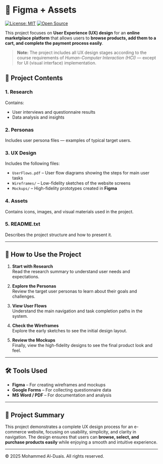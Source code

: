 # 🎨 Figma + Assets
[![License: MIT](https://img.shields.io/badge/License-MIT-green.svg)](LICENSE)
[![Open Source](https://badgen.net/badge/open/source/blue)](https://github.com/)

This project focuses on **User Experience (UX) design** for an **online marketplace platform** that allows users to **browse products, add them to a cart, and complete the payment process easily**.

> **Note:** The project includes all UX design stages according to the course requirements of *Human-Computer Interaction (HCI)* — except for UI (visual interface) implementation.

## 📂 Project Contents

### 1. Research  
Contains:
- User interviews and questionnaire results  
- Data analysis and insights  

### 2. Personas  
Includes user persona files — examples of typical target users.

### 3. UX Design  
Includes the following files:
- `UserFlows.pdf` – User flow diagrams showing the steps for main user tasks  
- `Wireframes/` – Low-fidelity sketches of the website screens  
- `Mockups/` – High-fidelity prototypes created in **Figma**

### 4. Assets  
Contains icons, images, and visual materials used in the project.

### 5. README.txt  
Describes the project structure and how to present it.

---

## 🧭 How to Use the Project

1. **Start with Research**  
   Read the research summary to understand user needs and expectations.

2. **Explore the Personas**  
   Review the target user personas to learn about their goals and challenges.

3. **View User Flows**  
   Understand the main navigation and task completion paths in the system.

4. **Check the Wireframes**  
   Explore the early sketches to see the initial design layout.

5. **Review the Mockups**  
   Finally, view the high-fidelity designs to see the final product look and feel.

---

## 🛠️ Tools Used

- **Figma** – For creating wireframes and mockups  
- **Google Forms** – For collecting questionnaire data  
- **MS Word / PDF** – For documentation and analysis

---

## 📘 Project Summary
This project demonstrates a complete UX design process for an e-commerce website, focusing on usability, simplicity, and clarity in navigation. The design ensures that users can **browse, select, and purchase products easily** while enjoying a smooth and intuitive experience.

---

© 2025 Mohammed Al-Duais. All rights reserved.
